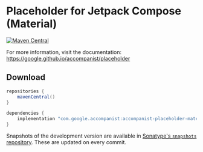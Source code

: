 # Placeholder for Jetpack Compose (Material)

[![Maven Central](https://img.shields.io/maven-central/v/com.google.accompanist/accompanist-placeholder)](https://search.maven.org/search?q=g:com.google.accompanist)

For more information, visit the documentation: https://google.github.io/accompanist/placeholder

## Download

```groovy
repositories {
    mavenCentral()
}

dependencies {
    implementation "com.google.accompanist:accompanist-placeholder-material:<version>"
}
```

Snapshots of the development version are available in [Sonatype's `snapshots` repository][snap]. These are updated on every commit.

  [snap]: https://oss.sonatype.org/content/repositories/snapshots/com/google/accompanist/accompanist-placeholder-material/